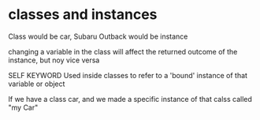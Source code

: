 # classes and instances

Class would be car, 
    Subaru Outback would be instance

changing a variable in the class will affect the returned outcome of the instance, 
    but noy vice versa

SELF KEYWORD
Used inside classes to refer to a 'bound' instance of that variable or object

If we have a class car, and we made a specific instance of that calss called "my Car"
